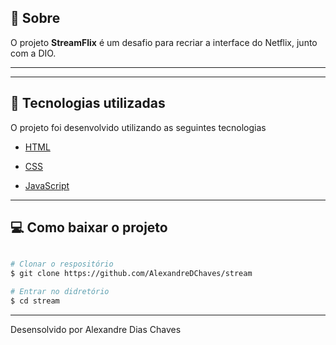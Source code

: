## 🎯 Sobre

O projeto **StreamFlix** é um desafio para recriar a interface do Netflix, junto com a DIO.

---



---

## 🚀 Tecnologias utilizadas

O projeto foi desenvolvido utilizando as seguintes tecnologias

- [HTML](https://www.w3schools.com/html/)
- [CSS](https://www.w3schools.com/css/default.asp)

- [JavaScript](https://developer.mozilla.org/pt-BR/docs/Web/JavaScript)

---

## 💻 Como baixar o projeto 

```bash

# Clonar o respositório
$ git clone https://github.com/AlexandreDChaves/stream

# Entrar no didretório
$ cd stream
```

---

Desensolvido por Alexandre Dias Chaves
